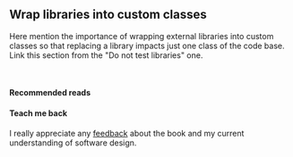 ## Wrap libraries into custom classes
Here mention the importance of wrapping external libraries into custom classes so that replacing a library impacts just one class of the code base.  
Link this section from the "Do not test libraries" one.


<br/>

#### Recommended reads


#### Teach me back
I really appreciate any [feedback]((/introduction/introduction.html#teach-me-back)) about the book and my current understanding of software design.
